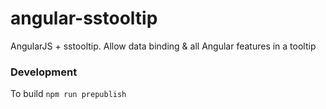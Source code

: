 # angular-sstooltip
AngularJS + sstooltip. Allow data binding &amp; all Angular features in a tooltip

### Development
To build ```npm run prepublish```